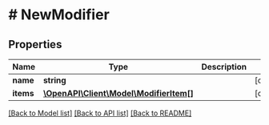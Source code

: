 # # NewModifier

## Properties

Name | Type | Description | Notes
------------ | ------------- | ------------- | -------------
**name** | **string** |  | [optional] 
**items** | [**\OpenAPI\Client\Model\ModifierItem[]**](ModifierItem.md) |  | [optional] 

[[Back to Model list]](../../README.md#documentation-for-models) [[Back to API list]](../../README.md#documentation-for-api-endpoints) [[Back to README]](../../README.md)


